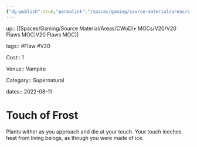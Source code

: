 ```yaml
---
{"dg-publish":true,"permalink":"/spaces/gaming/source-material/areas/c-wo-d/genre/vampire/v20/merits-and-flaws/touch-of-frost/","dgHomeLink":true,"dgPassFrontmatter":true}
---
```



up:: [[Spaces/Gaming/Source Material/Areas/CWoD/• MOCs/V20/V20 Flaws MOC|V20 Flaws MOC]]

tags:: #Flaw #V20

Cost:: 1

Venue:: Vampire

Category:: Supernatural

dates:: 2022-08-11

  

# Touch of Frost

  

Plants wither as you approach and die at your touch. Your touch leeches heat from living beings, as though you were made of ice.